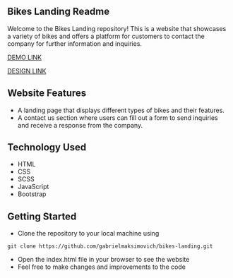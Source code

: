 ## Bikes Landing Readme
Welcome to the Bikes Landing repository! This is a website that showcases a variety of bikes and offers a platform for customers to contact the company for further information and inquiries.

[DEMO LINK](https://maksymbaturinskyi.github.io/bikes-landing/)

[DESIGN LINK](https://www.figma.com/file/NZQAIydtHo5QkINyGLHNcq/BIKE-New-Version?node-id=0%3A1)


## Website Features
- A landing page that displays different types of bikes and their features.
- A contact us section where users can fill out a form to send inquiries and receive a response from the company.

## Technology Used
- HTML
- CSS
- SCSS
- JavaScript
- Bootstrap

## Getting Started
- Clone the repository to your local machine using 
```
git clone https://github.com/gabrielmaksimovich/bikes-landing.git
```
- Open the index.html file in your browser to see the website
- Feel free to make changes and improvements to the code
